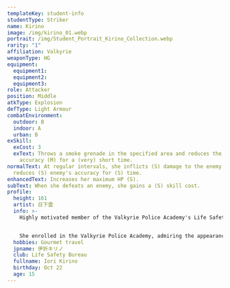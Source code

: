 ```yaml
---
templateKey: student-info
studentType: Striker
name: Kirino
image: /img/kirino_01.webp
portrait: /img/Student_Portrait_Kirino_Collection.webp
rarity: "1"
affiliation: Valkyrie
weaponType: HG
equipment:
  equipment1:
  equipment2:
  equipment3:
role: Attacker
position: Middle
atkType: Explosion
defType: Light Armour
combatEnvironment:
  outdoor: B
  indoor: A
  urban: B
exSkill:
  exCost: 3
  exText: Throws a smoke grenade in the specified area and reduces the enemy's
    accuracy (M) for a (very) short time.
normalText: At regular intervals, she inflicts (S) damage to the enemy and
  reduces (S) enemy's accuracy for (S) time.
enhancedText: Increases her maximum HP (S).
subText: When she defeats an enemy, she gains a (S) skill cost.
profile:
  height: 161
  artist: 日下雲
  info: >-
    Highly motivated member of the Valkyrie Police Academy's Life Safety Bureau.


    She enrolled in the Valkyrie Police Academy, admiring the appearance of the police confronting the villain, but was moved to the Life Safety Bureau because she was not good at shooting. However, she is still a passionate police girl who dreams of becoming a righteous cop and does not neglect her training.
  hobbies: Gourmet travel
  jpname: 伊折キリノ
  club: Life Safety Bureau
  fullname: Iori Kirino
  birthday: Oct 22
  age: 15
---
```

